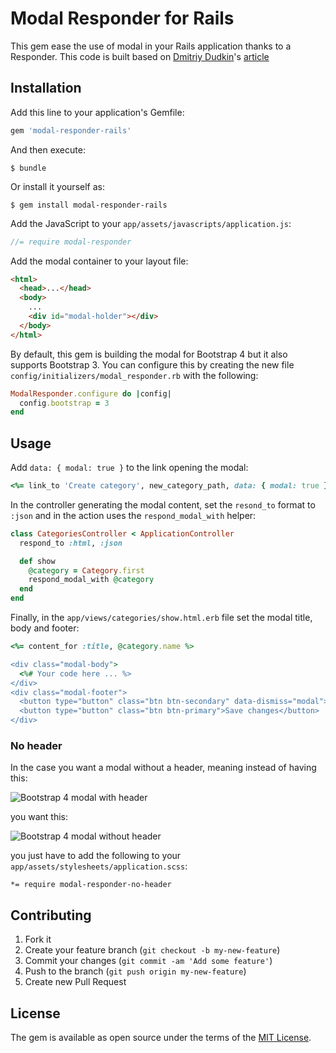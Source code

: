 # Modal Responder for Rails

This gem ease the use of modal in your Rails application thanks to a Responder.
This code is built based on [Dmitriy Dudkin](https://github.com/tmwh)'s
[article](http://www.jetthoughts.com/blog/tech/2014/08/27/5-steps-to-add-remote-modals-to-your-rails-app.html)

## Installation

Add this line to your application's Gemfile:

```ruby
gem 'modal-responder-rails'
```

And then execute:

    $ bundle

Or install it yourself as:

    $ gem install modal-responder-rails

Add the JavaScript to your `app/assets/javascripts/application.js`:

```javascript
//= require modal-responder
```

Add the modal container to your layout file:

```html
<html>
  <head>...</head>
  <body>
    ...
    <div id="modal-holder"></div>
  </body>
</html>
```

By default, this gem is building the modal for Bootstrap 4 but it also
supports Bootstrap 3.
You can configure this by creating the new file
`config/initializers/modal_responder.rb` with the following:

```ruby
ModalResponder.configure do |config|
  config.bootstrap = 3
end
```

## Usage

Add `data: { modal: true }` to the link opening the modal:

```ruby
<%= link_to 'Create category', new_category_path, data: { modal: true } %>
```

In the controller generating the modal content, set the `resond_to` format to
`:json` and in the action uses the `respond_modal_with` helper:

```ruby
class CategoriesController < ApplicationController
  respond_to :html, :json

  def show
    @category = Category.first
    respond_modal_with @category
  end
end
```

Finally, in the `app/views/categories/show.html.erb` file set the modal title,
body and footer:

```ruby
<%= content_for :title, @category.name %>

<div class="modal-body">
  <%# Your code here ... %>
</div>
<div class="modal-footer">
  <button type="button" class="btn btn-secondary" data-dismiss="modal">Close</button>
  <button type="button" class="btn btn-primary">Save changes</button>
</div>
```

### No header

In the case you want a modal without a header, meaning instead of having this:

![Bootstrap 4 modal with header](https://cloud.githubusercontent.com/assets/478564/20648092/d27f9df8-b49d-11e6-9e89-60bcee6cb263.png)

you want this:

![Bootstrap 4 modal without header](https://cloud.githubusercontent.com/assets/478564/20648099/f2019208-b49d-11e6-8ff4-e35024ff7ffd.png)

you just have to add the following to your `app/assets/stylesheets/application.scss`:

```
*= require modal-responder-no-header
```

## Contributing

1. Fork it
2. Create your feature branch (`git checkout -b my-new-feature`)
3. Commit your changes (`git commit -am 'Add some feature'`)
4. Push to the branch (`git push origin my-new-feature`)
5. Create new Pull Request

## License

The gem is available as open source under the terms of the
[MIT License](http://opensource.org/licenses/MIT).
